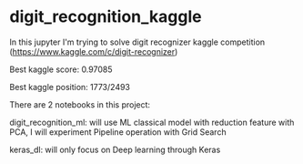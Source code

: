 # digit_recognition_kaggle
In this jupyter I'm trying to solve digit recognizer kaggle competition (https://www.kaggle.com/c/digit-recognizer)

Best kaggle score: 0.97085 

Best kaggle position: 1773/2493


There are 2 notebooks in this project:

digit_recognition_ml: 
 will use ML classical model with reduction feature with PCA, I will experiment Pipeline operation with Grid Search

keras_dl: 
 will only focus on Deep learning through Keras
